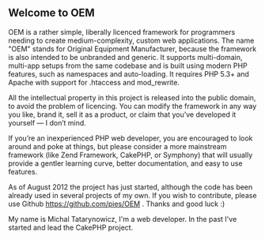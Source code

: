 ## Welcome to OEM

OEM is a rather simple, liberally licenced framework for programmers needing to 
create medium-complexity, custom web applications. The name "OEM" stands for 
Original Equipment Manufacturer, because the framework is also intended to be 
unbranded and generic. It supports multi-domain, multi-app setups from the same 
codebase and is built using modern PHP features, such as namespaces and 
auto-loading. It requires PHP 5.3+ and Apache with support for .htaccess and 
mod_rewrite.

All the intellectual property in this project is released into the public 
domain, to avoid the problem of licencing. You can modify the framework in any 
way you like, brand it, sell it as a product, or claim that you’ve developed it 
yourself — I don’t mind.

If you’re an inexperienced PHP web developer, you are encouraged to look around 
and poke at things, but please consider a more mainstream framework (like Zend 
Framework, CakePHP, or Symphony) that will usually provide a gentler learning 
curve, better documentation, and easy to use features.

As of August 2012 the project has just started, although the code has been 
already used in several projects of my own. If you wish to contribute, please 
use Github https://github.com/pies/OEM . Thanks and good luck :)

My name is Michal Tatarynowicz, I'm a web developer. In the past I've started 
and lead the CakePHP project.
